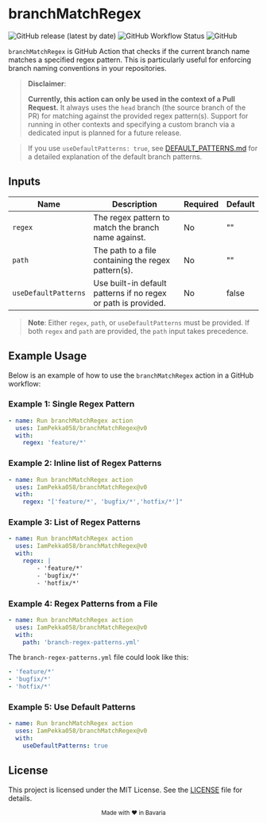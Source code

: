 # branchMatchRegex

![GitHub release (latest by date)](https://img.shields.io/github/v/release/IamPekka058/branchMatchRegex)
![GitHub Workflow Status](https://img.shields.io/github/actions/workflow/status/IamPekka058/branchMatchRegex/.github/workflows/build-and-commit.yml)
![GitHub](https://img.shields.io/github/license/IamPekka058/branchMatchRegex)

`branchMatchRegex` is  GitHub Action that checks if the current branch name matches a specified regex pattern. This is particularly useful for enforcing branch naming conventions in your repositories.

> **Disclaimer**:
> 
> **Currently, this action can only be used in the context of a Pull Request.** It always uses the `head` branch (the source branch of the PR) for matching against the provided regex pattern(s). Support for running in other contexts and specifying a custom branch via a dedicated input is planned for a future release.

> If you use `useDefaultPatterns: true`, see [DEFAULT_PATTERNS.md](./DEFAULT_PATTERNS.md) for a detailed explanation of the default branch patterns.

## Inputs

| Name               | Description                                                                 | Required | Default |
|--------------------|-----------------------------------------------------------------------------|----------|---------|
| `regex`            | The regex pattern to match the branch name against.                          | No       | ""      |
| `path`             | The path to a file containing the regex pattern(s).                          | No       | ""      |
| `useDefaultPatterns` | Use built-in default patterns if no regex or path is provided.               | No       | false    |

> **Note**: Either `regex`, `path`, or `useDefaultPatterns` must be provided. If both `regex` and `path` are provided, the `path` input takes precedence.

## Example Usage

Below is an example of how to use the `branchMatchRegex` action in a GitHub workflow:

### Example 1: Single Regex Pattern
```yaml
- name: Run branchMatchRegex action
  uses: IamPekka058/branchMatchRegex@v0
  with:
    regex: 'feature/*'
```

### Example 2: Inline list of Regex Patterns
```yaml
- name: Run branchMatchRegex action
  uses: IamPekka058/branchMatchRegex@v0
  with:
    regex: "['feature/*', 'bugfix/*','hotfix/*']"
```
### Example 3: List of Regex Patterns
```yaml
- name: Run branchMatchRegex action
  uses: IamPekka058/branchMatchRegex@v0
  with:
    regex: |
        - 'feature/*'
        - 'bugfix/*'
        - 'hotfix/*'
```

### Example 4: Regex Patterns from a File
```yaml
- name: Run branchMatchRegex action
  uses: IamPekka058/branchMatchRegex@v0
  with:
    path: 'branch-regex-patterns.yml'
```

The `branch-regex-patterns.yml` file could look like this:
```yaml
- 'feature/*'
- 'bugfix/*'
- 'hotfix/*'
```

### Example 5: Use Default Patterns
```yaml
- name: Run branchMatchRegex action
  uses: IamPekka058/branchMatchRegex@v0
  with:
    useDefaultPatterns: true
```


## License

This project is licensed under the MIT License. See the [LICENSE](./LICENSE) file for details.

<div align="center">
  <sub>Made with ❤️ in Bavaria</sub>
</div>